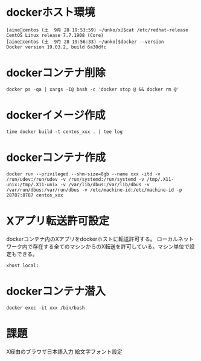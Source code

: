 # dockerホスト環境
```
[aine💖centos (土  9月 28 19:53:59) ~/unko/x]$cat /etc/redhat-release 
CentOS Linux release 7.7.1908 (Core)
[aine💖centos (土  9月 28 19:56:33) ~/unko]$docker --version
Docker version 19.03.2, build 6a30dfc
```

# dockerコンテナ削除
```
docker ps -qa | xargs -I@ bash -c 'docker stop @ && docker rm @'
```

# dockerイメージ作成
```
time docker build -t centos_xxx . | tee log

```

# dockerコンテナ作成
```
docker run --privileged --shm-size=8gb --name xxx -itd -v /run/udev:/run/udev -v /run/systemd:/run/systemd -v /tmp/.X11-unix:/tmp/.X11-unix -v /var/lib/dbus:/var/lib/dbus -v /var/run/dbus:/var/run/dbus -v /etc/machine-id:/etc/machine-id -p 28787:8787 centos_xxx
```

# Xアプリ転送許可設定
dockerコンテナ内のXアプリをdockerホストに転送許可する。 ローカルネットワーク内で存在する全てのマシンからのX転送を許可している。マシン単位で設定もできる。
```
xhost local:
```

# dockerコンテナ潜入
```
docker exec -it xxx /bin/bash
```

# 課題
X経由のブラウザ日本語入力
絵文字フォント設定
